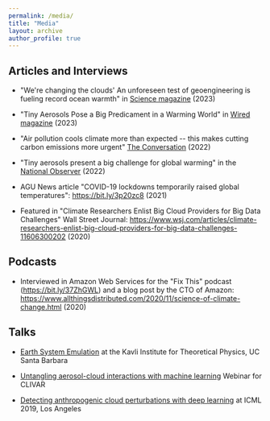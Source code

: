 ```yaml
---
permalink: /media/
title: "Media"
layout: archive
author_profile: true
---
```


## Articles and Interviews

-   "We're changing the clouds' An unforeseen test of geoengineering is
    fueling record ocean warmth" in [Science
    magazine](https://www.science.org/content/article/changing-clouds-unforeseen-test-geoengineering-fueling-record-ocean-warmth) (2023)

-   "Tiny Aerosols Pose a Big Predicament in a Warming World" in [Wired
    magazine](https://www.wired.com/story/tiny-aerosols-pose-a-big-dilemma-in-a-warming-world/) (2023)

-   "Air pollution cools climate more than expected -- this makes
    cutting carbon emissions more urgent" [The
    Conversation](https://theconversation.com/air-pollution-cools-climate-more-than-expected-this-makes-cutting-carbon-emissions-more-urgent-192433) (2022)

-   "Tiny aerosols present a big challenge for global warming" in the
    [National
    Observer](https://www.nationalobserver.com/2022/12/01/news/tiny-aerosols-dilemma-global-warming) (2022)

-   AGU News article "COVID-19 lockdowns temporarily raised global
    temperatures": <https://bit.ly/3p20zc8> (2021)

-   Featured in "Climate Researchers Enlist Big Cloud Providers for Big
    Data Challenges" Wall Street Journal:
    <https://www.wsj.com/articles/climate-researchers-enlist-big-cloud-providers-for-big-data-challenges-11606300202> (2020)


## Podcasts

-   Interviewed in Amazon Web Services for the "Fix This" podcast
    (https://bit.ly/37ZhGWL) and a blog post by the CTO of Amazon:
    <https://www.allthingsdistributed.com/2020/11/science-of-climate-change.html> (2020)

## Talks

 - [Earth System Emulation](https://www.youtube.com/watch?v=WThcHN3zuVQ) at the Kavli Institute for Theoretical Physics, UC Santa Barbara

 - [Untangling aerosol-cloud interactions with machine learning](https://www.youtube.com/watch?v=JcRkVdILxN4) Webinar for CLIVAR

 - [Detecting anthropogenic cloud perturbations with deep learning](https://slideslive.com/38917855) at ICML 2019, Los Angeles

